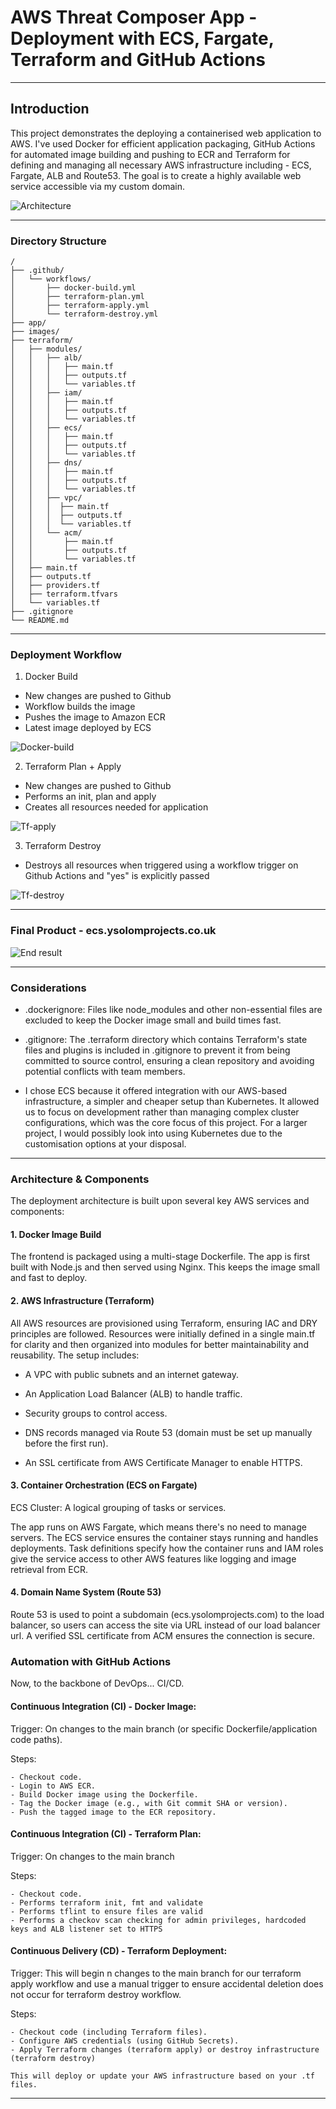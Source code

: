 
# AWS Threat Composer App - Deployment with ECS, Fargate, Terraform and GitHub Actions 

--- 

## Introduction

This project demonstrates the deploying a containerised web application to AWS. I've used Docker for efficient application packaging, GitHub Actions for automated image building and pushing to ECR and Terraform for defining and managing all necessary AWS infrastructure including - ECS, Fargate, ALB and Route53. The goal is to create a highly available web service accessible via my custom domain.

![Architecture](./images/diagram.png)

--- 

### Directory Structure 

```
/
├── .github/
│   └── workflows/
│       ├── docker-build.yml
│       ├── terraform-plan.yml
│       ├── terraform-apply.yml
│       └── terraform-destroy.yml
├── app/
├── images/
├── terraform/
│   ├── modules/
│   │   ├── alb/
│   │   │   ├── main.tf
│   │   │   ├── outputs.tf
│   │   │   └── variables.tf
│   │   ├── iam/
│   │   │   ├── main.tf
│   │   │   ├── outputs.tf
│   │   │   └── variables.tf
│   │   ├── ecs/
│   │   │   ├── main.tf
│   │   │   ├── outputs.tf
│   │   │   └── variables.tf
│   │   ├── dns/
│   │   │   ├── main.tf
│   │   │   ├── outputs.tf
│   │   │   └── variables.tf
│   │   ├── vpc/
│   │   │  ├── main.tf
│   │   │  ├── outputs.tf
│   │   │  └── variables.tf
│   │   └── acm/
│   │       ├── main.tf
│   │       ├── outputs.tf
│   │       └── variables.tf
│   ├── main.tf
│   ├── outputs.tf
│   ├── providers.tf
│   ├── terraform.tfvars
│   └── variables.tf
├── .gitignore
└── README.md
```
---

### Deployment Workflow 

1. Docker Build

- New changes are pushed to Github
- Workflow builds the image
- Pushes the image to Amazon ECR
- Latest image deployed by ECS 

![Docker-build](./images/docker-build.png)

2. Terraform Plan + Apply 

- New changes are pushed to Github
- Performs an init, plan and apply
- Creates all resources needed for application 


![Tf-apply](./images/tf-apply.png)

3. Terraform Destroy

- Destroys all resources when triggered using a workflow trigger on Github Actions and "yes" is explicitly passed

![Tf-destroy](./images/tf-destroy.png)

--- 

### Final Product - ecs.ysolomprojects.co.uk

![End result](./images/end.png)

---

### Considerations

- .dockerignore: Files like node_modules and other non-essential files are excluded to keep the Docker image small and build times fast.

- .gitignore: The .terraform directory which contains Terraform's state files and plugins is included in .gitignore to prevent it from being committed to source control, ensuring a clean repository and avoiding potential conflicts with team members.

- I chose ECS because it offered integration with our AWS-based infrastructure, a simpler and cheaper setup than Kubernetes. It allowed us to focus on development rather than managing complex cluster configurations, which was the core focus of this project. For a larger project, I would possibly look into using Kubernetes due to the customisation options at your disposal. 

--- 

### Architecture & Components

The deployment architecture is built upon several key AWS services and components:

#### 1. Docker Image Build

The frontend is packaged using a multi-stage Dockerfile. The app is first built with Node.js and then served using Nginx. This keeps the image small and fast to deploy.


#### 2. AWS Infrastructure (Terraform)

All AWS resources are provisioned using Terraform, ensuring IAC and DRY principles are followed. Resources were initially defined in a single main.tf for clarity and then organized into modules for better maintainability and reusability. The setup includes:

- A VPC with public subnets and an internet gateway.

- An Application Load Balancer (ALB) to handle traffic.

- Security groups to control access.

- DNS records managed via Route 53 (domain must be set up manually before the first run).

- An SSL certificate from AWS Certificate Manager to enable HTTPS.


#### 3. Container Orchestration (ECS on Fargate)

ECS Cluster: A logical grouping of tasks or services.

The app runs on AWS Fargate, which means there's no need to manage servers. The ECS service ensures the container stays running and handles deployments. Task definitions specify how the container runs and IAM roles give the service access to other AWS features like logging and image retrieval from ECR.


#### 4. Domain Name System (Route 53)

Route 53 is used to point a subdomain (ecs.ysolomprojects.com) to the load balancer, so users can access the site via URL instead of our load balancer url. A verified SSL certificate from ACM ensures the connection is secure.


### Automation with GitHub Actions

Now, to the backbone of DevOps... CI/CD.

#### Continuous Integration (CI) - Docker Image:

Trigger: On changes to the main branch (or specific Dockerfile/application code paths).

Steps:

```
- Checkout code.
- Login to AWS ECR.
- Build Docker image using the Dockerfile.
- Tag the Docker image (e.g., with Git commit SHA or version).
- Push the tagged image to the ECR repository.
```

#### Continuous Integration (CI) - Terraform Plan:

Trigger: On changes to the main branch 

Steps:

```
- Checkout code.
- Performs terraform init, fmt and validate
- Performs tflint to ensure files are valid
- Performs a checkov scan checking for admin privileges, hardcoded keys and ALB listener set to HTTPS 

```

#### Continuous Delivery (CD) - Terraform Deployment:

Trigger: This will begin n changes to the main branch for our terraform apply workflow and use a manual trigger to ensure accidental deletion does not occur for terraform destroy workflow.

Steps:

```
- Checkout code (including Terraform files).
- Configure AWS credentials (using GitHub Secrets).
- Apply Terraform changes (terraform apply) or destroy infrastructure (terraform destroy)

This will deploy or update your AWS infrastructure based on your .tf files.

```

---

